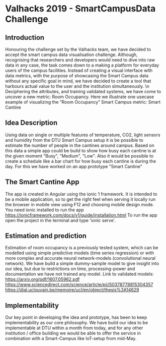 # Valhacks 2019 - SmartCampusData Challenge

## Introduction
Honouring the challenge set by the Valhacks team, we have decided to accept the smart campus data visualisation challenge. Although,  recognising that researchers and developers would need to dive into raw data in any case, the task comes down to a making a platform for everyday users of the campus facilities.
Instead of creating a visual interface with data metrics, with the purpose of showcasing the Smart Campus data without any specific goal in mind, we have decided to create a tool that harbours actual value to the user and the institution simultaneously.
\n Deciphering the attributes, and training validated systems, we have come to uncover a new metric: Room Occupancy. Here we illustrate one usecase example of visualizing the “Room Occupancy” Smart Campus metric: Smart Cantine

## Idea Description
Using data on single or multiple features of temperature, CO2, light sensors and humidity from the DTU Smart Campus setup it is be possible to estimate the number of people in the cantines around campus.
Based on this data a simple app could be build to show how busy each cantine is at the given moment "Busy", "Medium", "Low".
Also it would be possible to create a schedule like a bar chart for how busy each cantine is during the day.
For this we have worked on an app prototype "Smart Cantine"

## The Smart Cantine App
The app is created in Angular using the ionic 1 framework.
It is intended to be a mobile application, so to get the right feel when serving it locally run the browser in mobile view using F12 and choosing mobile design mode.
You need ionic installed to run the app https://ionicframework.com/docs/v1/guide/installation.html
To run the app open the project in the terminal and type 'ionic serve'.

## Estimation and prediction
Estimation of room occupancy is a previously tested system, which can be modelled using simple predictive models (time series regression) or with more complex and accurate neural network-models (convolutional neural network).  We have build a  simple dummy-sample model to give insight into our idea, but due to restrictions on time, processing-power and documentation we have not trained any model.
Link to validated models:
https://arxiv.org/pdf/1607.05962.pdf
https://www.sciencedirect.com/science/article/pii/S0378778815304357
https://dial.uclouvain.be/memoire/ucl/en/object/thesis%3A14629

## Implementability
Our key point in developing the idea and prototype, has been to keep implementability as our core philosophy. We have build our idea to be implementable at DTU within a month from today, and for any other institution / office building we would be able to offer the service in combination with a Smart-Campus like IoT-setup from mid-May.
